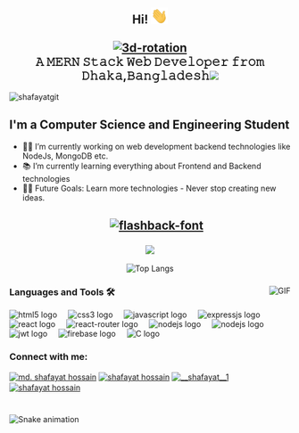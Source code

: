 <h2 align="center">Hi! <img src="https://raw.githubusercontent.com/ABSphreak/ABSphreak/master/gifs/Hi.gif" width="30px"><br><br><a href="https://fontmeme.com/3d-rotation/"><img src="https://fontmeme.com/permalink/250624/06c04b3338b205b335c1220f66fafb1c.png" alt="3d-rotation" border="0"></a><br> 𝙰 𝙼𝙴𝚁𝙽 𝚂𝚝𝚊𝚌𝚔 𝚆𝚎𝚋 𝙳𝚎𝚟𝚎𝚕𝚘𝚙𝚎𝚛 𝚏𝚛𝚘𝚖 𝙳𝚑𝚊𝚔𝚊,𝙱𝚊𝚗𝚐𝚕𝚊𝚍𝚎𝚜𝚑<img src="https://github.com/TheDudeThatCode/TheDudeThatCode/blob/master/Assets/Earth.gif" width="24px"></h2>

<p align="left"> <img src="https://komarev.com/ghpvc/?username=shafayatgit&label=Profile%20views&color=0e75b6&style=flat" alt="shafayatgit" /> </p>


## I'm a Computer Science and Engineering Student  

- 👨‍💻 I’m currently working on web development backend technologies like NodeJs, MongoDB etc.
- 📚 I’m currently learning everything about Frontend and Backend technologies 
- 💪🏼 Future Goals: Learn more technologies - Never stop creating new ideas.
  <h2 align="center"><a href="shafayathossain.drmc@gmail.com"><a href="https://fontmeme.com/fonts/flashback-font/"><img src="https://fontmeme.com/permalink/250624/a8f8afaa87355cbebc8a55a657776c7d.png" alt="flashback-font" border="0"></a></a></h2>

 ###

<div align="center">
<img src="https://github-readme-stats.vercel.app/api?username=shafayatGit&show_icons=true&theme=radical&title_color=8E2DE2&text_color=fff&icon_color=8E2DE2">

  ![Top Langs](https://github-readme-stats.vercel.app/api/top-langs/?username=shafayatGit&theme=radical&title_color=8E2DE2&text_color=fff)
 
</div>

###

<img align="right" alt="GIF" src="https://i.pinimg.com/originals/e4/26/70/e426702edf874b181aced1e2fa5c6cde.gif" />



### Languages and Tools 🛠 
<div align="left">
  <img src="https://cdn.jsdelivr.net/gh/devicons/devicon/icons/html5/html5-original.svg" height="30" alt="html5 logo"  />
  <img width="12" />
   <img src="https://cdn.jsdelivr.net/gh/devicons/devicon/icons/css3/css3-original.svg" height="30" alt="css3 logo"  />
  <img width="12" />
  <img src="https://i.ibb.co/84bSpzsP/skill-icons-javascript.png" height="30" alt="javascript logo"  />
  <img width="12" />
  <img src="https://i.ibb.co/X6v0c4w/skill-icons-expressjs-dark.png" height="30" alt="expressjs logo"  />
  <img width="12" />
  <img src="https://cdn.jsdelivr.net/gh/devicons/devicon/icons/react/react-original.svg" height="30" alt="react logo"  />
  <img width="12" />
  <img src="https://i.ibb.co/bjMZNp0k/logos-react-router.png" height="30" alt="react-router logo"  />
  <img width="12" />
  <img src="https://i.ibb.co/pjXVJW0J/skill-icons-nodejs-dark.png" height="30" alt="nodejs logo"  />
  <img width="12" />
  <img src="https://i.ibb.co/HLwn6wS0/mongodb.png" height="30" alt="nodejs logo"  />
  <img width="12" />
  <img src="https://i.ibb.co/gLnmSgKj/logos-jwt-icon.png" height="30" alt="jwt logo"  />
  <img width="12" />
  <img src="https://i.ibb.co/gLvTdvj5/logos-firebase.png" height="30" alt="firebase logo"  />
  <img width="12" />
  <img src="https://i.ibb.co/tTMW1Tqb/skill-icons-c.png" height="30" alt="C logo"  />
  <img width="12" />
  
 
  
</div>

###

<h3 align="left">Connect with me:</h3>
<p align="left">
<a href="https://www.linkedin.com/in/shafayat-hossain-patowary/" target="blank"><img align="center" src="https://raw.githubusercontent.com/rahuldkjain/github-profile-readme-generator/master/src/images/icons/Social/linked-in-alt.svg" alt="md. shafayat hossain" height="30" width="40" /></a>
<a href="https://www.facebook.com/share/1GJpj5vBip/?mibextid=wwXIfr" target="blank"><img align="center" src="https://raw.githubusercontent.com/rahuldkjain/github-profile-readme-generator/master/src/images/icons/Social/facebook.svg" alt="shafayat hossain" height="30" width="40" /></a>
<a href="https://www.instagram.com/__shafayat__1?igsh=bnAwdHR6Y3RsaHpm&utm_source=qr" target="blank"><img align="center" src="https://raw.githubusercontent.com/rahuldkjain/github-profile-readme-generator/master/src/images/icons/Social/instagram.svg" alt="__shafayat__1" height="30" width="40" /></a>
  <a href="https://wa.me/+8801635873987" target="blank"><img align="center" src="https://raw.githubusercontent.com/rahuldkjain/github-profile-readme-generator/master/src/images/icons/Social/whatsapp.svg" alt="shafayat hossain" height="30" width="40" /></a>
</p>

###

<br clear="both">

<img src="https://raw.github.com/shafayatGit/shafayatGit/output/snake.svg" alt="Snake animation" />

###
